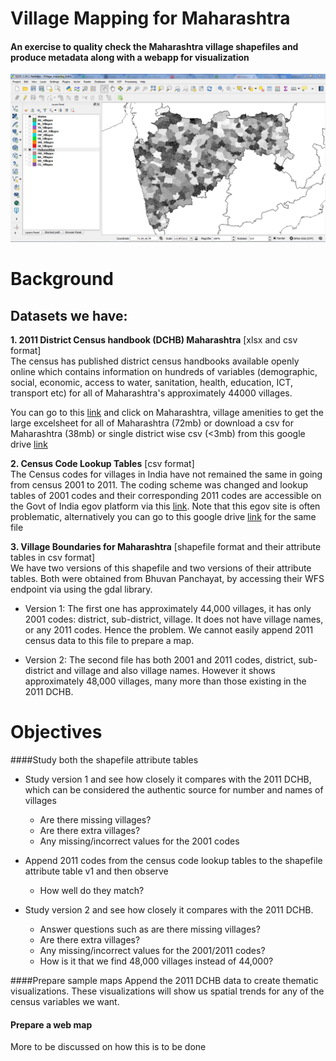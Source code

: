 # Village Mapping for Maharashtra
#### An exercise to quality check the Maharashtra village shapefiles and produce metadata along with a webapp for visualization

![](/images/Maharashtra_villages.png)

# Background
## Datasets we have:
**1. 2011 District Census handbook (DCHB) Maharashtra** [xlsx and csv format]  
The census has published district census handbooks available openly online which contains information on hundreds of variables (demographic, social, economic, access to water, sanitation, health, education, ICT, transport etc) for all of Maharashtra's approximately 44000 villages.  

You can go to this [link](http://www.censusindia.gov.in/2011census/dchb/DCHB.html) and click on Maharashtra, village amenities to get the large excelsheet for all of Maharashtra (72mb) or download a csv for Maharashtra (38mb) or single district wise csv (<3mb) from this google drive [link](https://docs.google.com/a/datameet.org/folderview?id=0B56AIvhxWGQXVFhWal92Y0EySlE&usp=drive_web)

**2. Census Code Lookup Tables** [csv format]  
The Census codes for villages in India have not remained the same in going from census 2001 to 2011. The coding scheme was changed and lookup tables of 2001 codes and their corresponding 2011 codes are accessible on the Govt of India egov platform via this [link](https://egovstandards.gov.in/mapping_land_region_codification). Note that this egov site is often problematic, alternatively you can go to this google drive [link](https://docs.google.com/a/datameet.org/folderview?id=0B56AIvhxWGQXVFhWal92Y0EySlE&usp=drive_web) for the same file

**3. Village Boundaries for Maharashtra** [shapefile format and their attribute tables in csv format]  
We have two versions of this shapefile and two versions of their attribute tables. Both were obtained from Bhuvan Panchayat, by accessing their WFS endpoint via using the gdal library.

* Version 1: 
The first one has approximately 44,000 villages, it has only 2001 codes: district, sub-district, village. It does not have village names, or any 2011 codes. Hence the problem. We cannot easily append 2011 census data to this file to prepare a map.

* Version 2: 
The second file has both 2001 and 2011 codes, district, sub-district and village and also village names. However it shows approximately 48,000 villages, many more than those existing in the 2011 DCHB. 

# Objectives
####Study both the shapefile attribute tables
* Study version 1 and see how closely it compares with the 2011 DCHB, which can be considered the authentic source for number and names of villages
    + Are there missing villages? 
    + Are there extra villages?
    + Any missing/incorrect values for the 2001 codes

* Append 2011 codes from the census code lookup tables to the shapefile attribute table v1 and then observe
    + How well do they match?

* Study version 2 and see how closely it compares with the 2011 DCHB.
    + Answer questions such as are there missing villages? 
    + Are there extra villages?
    + Any missing/incorrect values for the 2001/2011 codes?
    + How is it that we find 48,000 villages instead of 44,000?

####Prepare sample maps 
Append the 2011 DCHB data to create thematic visualizations. These visualizations will show us spatial trends for any of the census variables we want.

#### Prepare a web map
More to be discussed on how this is to be done
